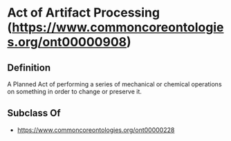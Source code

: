 # Act of Artifact Processing (https://www.commoncoreontologies.org/ont00000908)

## Definition
A Planned Act of performing a series of mechanical or chemical operations on something in order to change or preserve it.

## Subclass Of
- https://www.commoncoreontologies.org/ont00000228

